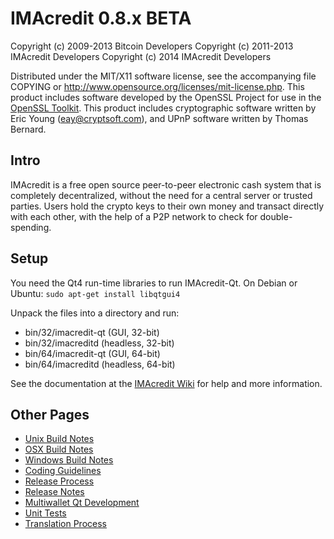 IMAcredit 0.8.x BETA
====================

Copyright (c) 2009-2013 Bitcoin Developers
Copyright (c) 2011-2013 IMAcredit Developers
Copyright (c) 2014 IMAcredit Developers

Distributed under the MIT/X11 software license, see the accompanying
file COPYING or http://www.opensource.org/licenses/mit-license.php.
This product includes software developed by the OpenSSL Project for use in the [OpenSSL Toolkit](http://www.openssl.org/). This product includes
cryptographic software written by Eric Young ([eay@cryptsoft.com](mailto:eay@cryptsoft.com)), and UPnP software written by Thomas Bernard.


Intro
---------------------
IMAcredit is a free open source peer-to-peer electronic cash system that is
completely decentralized, without the need for a central server or trusted
parties.  Users hold the crypto keys to their own money and transact directly
with each other, with the help of a P2P network to check for double-spending.


Setup
---------------------
You need the Qt4 run-time libraries to run IMAcredit-Qt. On Debian or Ubuntu:
	`sudo apt-get install libqtgui4`

Unpack the files into a directory and run:

- bin/32/imacredit-qt (GUI, 32-bit)
- bin/32/imacreditd (headless, 32-bit)
- bin/64/imacredit-qt (GUI, 64-bit)
- bin/64/imacreditd (headless, 64-bit)

See the documentation at the [IMAcredit Wiki](http://imacredit.org)
for help and more information.


Other Pages
---------------------
- [Unix Build Notes](build-unix.md)
- [OSX Build Notes](build-osx.md)
- [Windows Build Notes](build-msw.md)
- [Coding Guidelines](coding.md)
- [Release Process](release-process.md)
- [Release Notes](release-notes.md)
- [Multiwallet Qt Development](multiwallet-qt.md)
- [Unit Tests](unit-tests.md)
- [Translation Process](translation_process.md)
